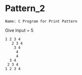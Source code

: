 # Pattern_2



	Name: C Program for Print Pattern
	
  Give Input = 5

  	1 2 3 4
	   2 3 4
	    3 4
	     4
	     4
      3 4
     2 3 4
    1 2 3 4
